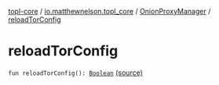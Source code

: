 [topl-core](../../index.md) / [io.matthewnelson.topl_core](../index.md) / [OnionProxyManager](index.md) / [reloadTorConfig](./reload-tor-config.md)

# reloadTorConfig

`fun reloadTorConfig(): `[`Boolean`](https://kotlinlang.org/api/latest/jvm/stdlib/kotlin/-boolean/index.html) [(source)](https://github.com/05nelsonm/TorOnionProxyLibrary-Android/blob/master/topl-core/src/main/java/io/matthewnelson/topl_core/OnionProxyManager.kt#L966)